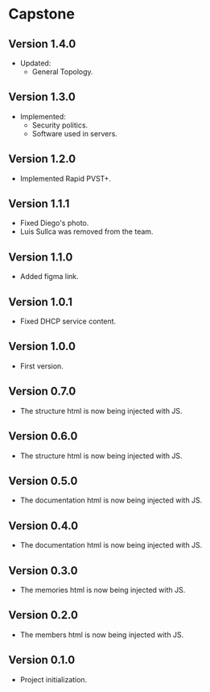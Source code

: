 # Capstone

## Version 1.4.0

- Updated: 
  - General Topology.

## Version 1.3.0

- Implemented: 
  - Security politics.
  - Software used in servers.

## Version 1.2.0

- Implemented Rapid PVST+.

## Version 1.1.1

- Fixed Diego's photo.
- Luis Sullca was removed from the team.

## Version 1.1.0

- Added figma link.

## Version 1.0.1

- Fixed DHCP service content.

## Version 1.0.0

- First version.

## Version 0.7.0

- The structure html is now being injected with JS.

## Version 0.6.0

- The structure html is now being injected with JS.

## Version 0.5.0

- The documentation html is now being injected with JS.

## Version 0.4.0

- The documentation html is now being injected with JS.

## Version 0.3.0

- The memories html is now being injected with JS.

## Version 0.2.0

- The members html is now being injected with JS.

## Version 0.1.0

- Project initialization.
